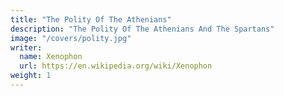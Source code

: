 ```yaml
---
title: "The Polity Of The Athenians"
description: "The Polity Of The Athenians And The Spartans"
image: "/covers/polity.jpg"
writer:
  name: Xenophon
  url: https://en.wikipedia.org/wiki/Xenophon
weight: 1
---
```

